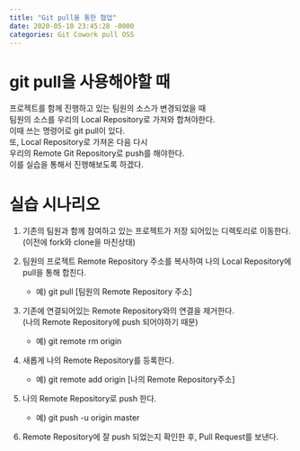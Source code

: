 ```yaml
---
title: "Git pull을 통한 협업"
date: 2020-05-10 23:45:28 -0000
categories: Git Cowork pull OSS
---
```







# git pull을 사용해야할 때 #
     
프로젝트를 함께 진행하고 있는 팀원의 소스가 변경되었을 때     
팀원의 소스를 우리의 Local Repository로 가져와 합쳐야한다.     
이때 쓰는 명령어로 git pull이 있다.     
또, Local Repository로 가져온 다음 다시     
우리의 Remote Git Repository로 push를 해야한다.     
이를 실습을 통해서 진행해보도록 하겠다.     
       
        
        
        
        
        
# 실습 시나리오 #
      
      
1. 기존의 팀원과 함께 참여하고 있는 프로젝트가 저장 되어있는 디렉토리로 이동한다.     
   (이전에 fork와 clone을 마친상태)    
     
     
     
2. 팀원의 프로젝트 Remote Repository 주소를 복사하여 나의 Local Repository에 pull을 통해 합친다.   
     * 예) git pull [팀원의 Remote Repository 주소]     
     
     
     
3. 기존에 연결되어있는 Remote Repository와의 연결을 제거한다.      
   (나의 Remote Repository에 push 되어야하기 때문)          
     * 예) git remote rm origin     
     
     
     
4. 새롭게 나의 Remote Repository를 등록한다.     
     * 예) git remote add origin [나의 Remote Repository주소]     
     
     
     
5. 나의 Remote Repository로 push 한다.     
     * 예) git push -u origin master     
     
     
     
6. Remote Repository에 잘 push 되었는지 확인한 후, Pull Request를 보낸다.     
     
     
     
     
     
     
     
     
